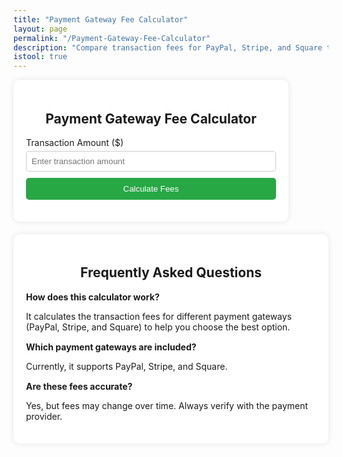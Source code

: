 ```yaml
---
title: "Payment Gateway Fee Calculator"
layout: page
permalink: "/Payment-Gateway-Fee-Calculator"
description: "Compare transaction fees for PayPal, Stripe, and Square to choose the most cost-effective payment gateway for your business."
istool: true
---
```


<style>

    .calculator {
        background: white;
        padding: 20px;
        border-radius: 10px;
        box-shadow: 0px 0px 10px rgba(0, 0, 0, 0.1);
        width: 400px;
        margin-bottom: 20px;
    }
    .calculator h2, .faq-section h2 {
        text-align: center;
    }
    .input-group {
        margin-bottom: 10px;
    }
    .input-group label {
        display: block;
        margin-bottom: 5px;
    }
    .input-group input {
        width: 100%;
        padding: 8px;
        border: 1px solid #ccc;
        border-radius: 5px;
    }
    button {
        width: 100%;
        padding: 10px;
        background-color: #28a745;
        color: white;
        border: none;
        border-radius: 5px;
        cursor: pointer;
    }
    button:hover {
        background-color: #218838;
    }
    .result {
        margin-top: 15px;
        text-align: center;
        font-weight: bold;
    }
    .faq-section {
        max-width: 600px;
        background: white;
        padding: 20px;
        border-radius: 10px;
        box-shadow: 0px 0px 10px rgba(0, 0, 0, 0.1);
    }
    .faq-item {
        margin-bottom: 15px;
    }
    .faq-question {
        font-weight: bold;
    }
</style>
<div class="calculator">
    <h2>Payment Gateway Fee Calculator</h2>
    <div class="input-group">
        <label for="amount">Transaction Amount ($)</label>
        <input type="number" id="amount" placeholder="Enter transaction amount">
    </div>
    <button onclick="calculateFees()">Calculate Fees</button>
    <div class="result" id="result"></div>
</div>

<div class="faq-section">
    <h2>Frequently Asked Questions</h2>
    <div class="faq-item">
        <p class="faq-question">How does this calculator work?</p>
        <p class="faq-answer">It calculates the transaction fees for different payment gateways (PayPal, Stripe, and Square) to help you choose the best option.</p>
    </div>
    <div class="faq-item">
        <p class="faq-question">Which payment gateways are included?</p>
        <p class="faq-answer">Currently, it supports PayPal, Stripe, and Square.</p>
    </div>
    <div class="faq-item">
        <p class="faq-question">Are these fees accurate?</p>
        <p class="faq-answer">Yes, but fees may change over time. Always verify with the payment provider.</p>
    </div>
</div>

<script>
    function calculateFees() {
        let amount = parseFloat(document.getElementById("amount").value) || 0;

        if (amount <= 0) {
            document.getElementById("result").innerHTML = "Please enter a valid transaction amount.";
            return;
        }
        
        const fees = {
            paypal: { rate: 2.9, fixed: 0.30 },
            stripe: { rate: 2.9, fixed: 0.30 },
            square: { rate: 2.6, fixed: 0.10 }
        };
        
        let paypalFee = (amount * (fees.paypal.rate / 100)) + fees.paypal.fixed;
        let stripeFee = (amount * (fees.stripe.rate / 100)) + fees.stripe.fixed;
        let squareFee = (amount * (fees.square.rate / 100)) + fees.square.fixed;
        
        document.getElementById("result").innerHTML = 
            `<strong>Estimated Transaction Fees:</strong><br>
            PayPal: $${paypalFee.toFixed(2)}<br>
            Stripe: $${stripeFee.toFixed(2)}<br>
            Square: $${squareFee.toFixed(2)}`;
    }
</script>